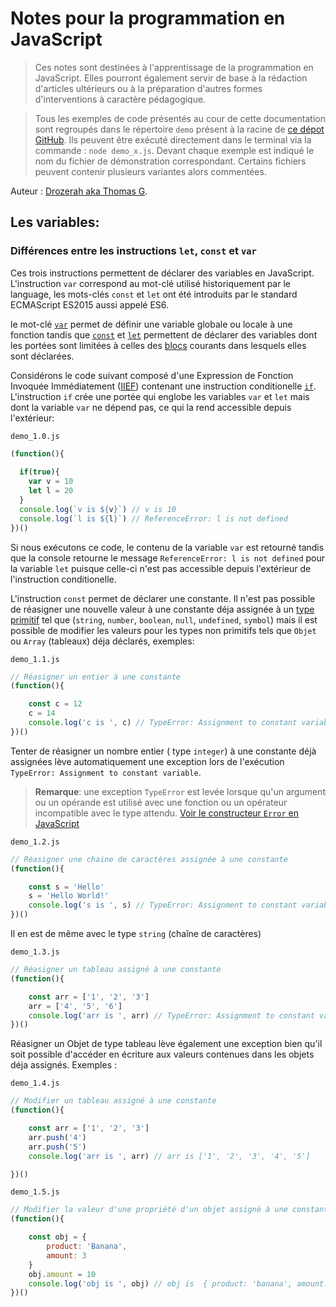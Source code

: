 # Notes pour la programmation en JavaScript

> Ces notes sont destinées à l'apprentissage de la programmation en JavaScript. Elles pourront également servir de base à la rédaction d'articles ultérieurs ou à la préparation d'autres formes d'interventions à caractère pédagogique.

> Tous les exemples de code présentés au cour de cette documentation sont regroupés dans le répertoire `demo` présent à la racine de [ce dépot GitHub](https://github.com/Drozerah/JS-Notes.git). Ils peuvent être exécuté directement dans le terminal via la commande : `node demo_x.js`. Devant chaque exemple est indiqué le nom du fichier de démonstration correspondant. Certains fichiers peuvent contenir plusieurs variantes alors commentées.

Auteur : [Drozerah aka Thomas G](https://github.com/Drozerah).

## Les variables:

### Différences entre les instructions `let`, `const` et `var`

Ces trois instructions permettent de déclarer des variables en JavaScript. L'instruction `var` correspond au mot-clé utilisé historiquement par le language, les mots-clés `const` et `let` ont été introduits par le standard ECMAScript ES2015 aussi appelé ES6.

le mot-clé  [`var`](https://developer.mozilla.org/fr/docs/Web/JavaScript/Reference/Instructions/var) permet de définir une variable globale ou locale à une fonction tandis que [`const`](https://developer.mozilla.org/fr/docs/Web/JavaScript/Reference/Instructions/const) et [`let`](https://developer.mozilla.org/fr/docs/Web/JavaScript/Reference/Instructions/let) permettent de déclarer des variables dont les portées sont limitées à celles des [blocs](https://developer.mozilla.org/fr/docs/Web/JavaScript/Reference/Instructions/bloc) courants dans lesquels elles sont déclarées.

Considérons le code suivant composé d'une Expression de Fonction Invoquée Immédiatement ([IIEF](https://developer.mozilla.org/fr/docs/Glossaire/IIFE)) contenant une instruction conditionelle [`if`](https://developer.mozilla.org/fr/docs/Web/JavaScript/Reference/Instructions/if...else). L'instruction `if` crée une portée qui englobe les variables `var` et `let` mais dont la variable `var` ne dépend pas, ce qui la rend accessible depuis l'extérieur:  

`demo_1.0.js`
````javascript
(function(){
    
  if(true){
    var v = 10
    let l = 20    
  }
  console.log(`v is ${v}`) // v is 10 
  console.log(`l is ${l}`) // ReferenceError: l is not defined
})()
````
Si nous exécutons ce code, le contenu de la variable `var` est retourné tandis que la console retourne le message `ReferenceError: l is not defined` pour la variable `let` puisque celle-ci n'est pas accessible depuis l'extérieur de l'instruction conditionelle.

L'instruction `const` permet de déclarer une constante. Il n'est pas possible de réasigner une nouvelle valeur à une constante déja assignée à un [type primitif](https://developer.mozilla.org/fr/docs/Glossaire/Primitive) tel que (`string`, `number`, `boolean`, `null`, `undefined`, `symbol`) mais il est possible de modifier les valeurs pour les types non primitifs tels que `Objet` ou `Array` (tableaux) déja déclarés, exemples:

`demo_1.1.js`
````javascript
// Réasigner un entier à une constante 
(function(){

    const c = 12 
    c = 14
    console.log('c is ', c) // TypeError: Assignment to constant variable
})()
````
Tenter de réasigner un nombre entier ( type `integer`) à une constante déjà assignées lève automatiquement une exception lors de l'exécution `TypeError: Assignment to constant variable`. 

> **Remarque**: une exception `TypeError` est levée lorsque qu'un argument ou un opérande est utilisé avec une fonction ou un opérateur incompatible avec le type attendu. [Voir le constructeur `Error` en JavaScript](https://developer.mozilla.org/fr/docs/Web/JavaScript/Reference/Objets_globaux/Error)

`demo_1.2.js`
````javascript
// Réasigner une chaine de caractères assignée à une constante 
(function(){

    const s = 'Hello'
    s = 'Hello World!'
    console.log('s is ', s) // TypeError: Assignment to constant variable
})()
````

Il en est de même avec le type `string` (chaîne de caractères)

`demo_1.3.js`
````javascript
// Réasigner un tableau assigné à une constante  
(function(){

    const arr = ['1', '2', '3']
    arr = ['4', '5', '6']
    console.log('arr is ', arr) // TypeError: Assignment to constant variable
})()
````
Réasigner un Objet de type tableau lève également une exception bien qu'il soit possible d'accéder en écriture aux valeurs contenues dans les objets déja assignés. Exemples :

`demo_1.4.js`
````javascript
// Modifier un tableau assigné à une constante
(function(){

    const arr = ['1', '2', '3']
    arr.push('4')
    arr.push('5')
    console.log('arr is ', arr) // arr is ['1', '2', '3', '4', '5']

})()
````

`demo_1.5.js`
````javascript
// Modifier la valeur d'une propriété d'un objet assigné à une constante
(function(){

    const obj = {
        product: 'Banana',
        amount: 3
    }
    obj.amount = 10
    console.log('obj is ', obj) // obj is  { product: 'banana', amount: 10 }
})()
````


